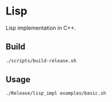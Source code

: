 Lisp
====

Lisp implementation in C++.

## Build

```bash
./scripts/build-release.sh
```

## Usage

```bash
./Release/lisp_impl examples/basic.sh
```




